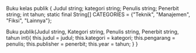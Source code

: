Buku kelas publik {
  Judul string;
  kategori string;
  Penulis string;
  Penerbit string;
  int tahun;
  static final String[] CATEGORIES = {"Teknik", "Manajemen", "Fiksi", "Lainnya"};

  Buku publik(Judul string, Kategori string, Penulis string, Penerbit string, tahun int){
    this.judul = judul;
    this.kategori = kategori;
    this.pengarang = penulis;
    this.publisher = penerbit;
    this.year = tahun;
  }
}
